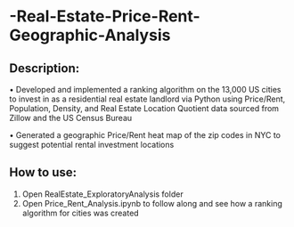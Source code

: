 # -Real-Estate-Price-Rent-Geographic-Analysis
## Description:
•	Developed and implemented a ranking algorithm on the 13,000 US cities to invest in as a residential real estate landlord via Python using Price/Rent, Population, Density, and Real Estate Location Quotient data sourced from Zillow and the US Census Bureau 

•	Generated a geographic Price/Rent heat map of the zip codes in NYC to suggest potential rental investment locations

## How to use:

1. Open RealEstate_ExploratoryAnalysis folder 
2. Open Price_Rent_Analysis.ipynb to follow along and see how a ranking algorithm for cities was created
